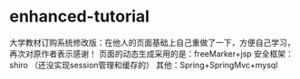 # enhanced-tutorial
大学教材订购系统修改版：在他人的页面基础上自己重做了一下，方便自己学习，再次对原作者表示感谢！
	页面的动态生成采用的是：freeMarker+jsp
	安全框架：shiro （还没实现session管理和缓存的）
	其他：Spring+SpringMvc+mysql 
	

